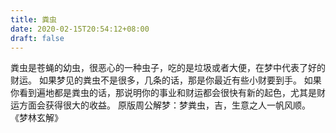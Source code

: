 ```yaml
---
title: 粪虫
date: 2020-02-15T20:54:12+08:00
draft: false
---
```


粪虫是苍蝇的幼虫，很恶心的一种虫子，吃的是垃圾或者大便，在梦中代表了好的财运。
如果梦见的粪虫不是很多，几条的话，那是你最近有些小财要到手。
如果你看到遍地都是粪虫的话，那说明你的事业和财运都会很快有新的起色，尤其是财运方面会获得很大的收益。
原版周公解梦：梦粪虫，吉，生意之人一帆风顺。
《梦林玄解》